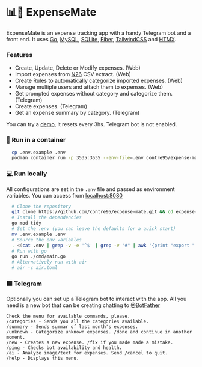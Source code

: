 # 📊🧉 ExpenseMate
ExpenseMate is an expense tracking app with a handy Telegram bot and a front end. It uses [Go](https://go.dev/), [MySQL](https://www.mysql.com/), [SQLite](https://www.sqlite.org/index.html), [Fiber](https://gofiber.io/), [TailwindCSS](https://tailwindcss.com/) and [HTMX](https://htmx.org/).

### Features
* Create, Update, Delete or Modify expenses. (Web) 
* Import expenses from [N26](https://n26.com/en-es) CSV extract. (Web)
* Create Rules to automatically categorize imported expenses. (Web)
* Manage multiple users and attach them to expenses. (Web)
* Get prompted expenses without category and categorize them. (Telegram) 
* Create expenses. (Telegram) 
* Get an expense summary by category. (Telegram) 

You can try a [demo](https://demo1.contre.io), it resets every 3hs. Telegram bot is not enabled.

### 🦭 Run in a container 
```sh
  cp .env.example .env
  podman container run -p 3535:3535 --env-file=.env contre95/expense-mate

```

### 💻 Run locally
All configurations are set in the `.env` file and passed as environment variables. You can access from [localhost:8080](http://localhost:8080)
```sh
  # Clone the repository
  git clone https://github.com/contre95/expense-mate.git && cd expense-mate
  # Install the dependencies
  go mod tidy
  # Set the .env (you can leave the defaults for a quick start)
  mv .env.example .env
  # Source the env variables
  . <(cat .env | grep -v -e '^$' | grep -v "#" | awk '{print "export " $1}')
  # Run with go
  go run ./cmd/main.go
  # Alternatively run with air
  # air -c air.toml
```


### 🟦 Telegram
Optionally you can set up a Telegram bot to interact with the app. All you need is a new bot that can be creating chatting to [@BotFather](https://t.me/BotFather)
```
Check the menu for available commands, please.
/categories - Sends you all the categories available.
/summary - Sends summar of last month's expenses.
/unknown - Categorize unknown expenses. /done and continue in another moment.
/new - Creates a new expense. /fix if you made made a mistake.
/ping - Checks bot availability and health.
/ai - Analyze image/text for expenses. Send /cancel to quit.
/help - Displays this menu.
```
